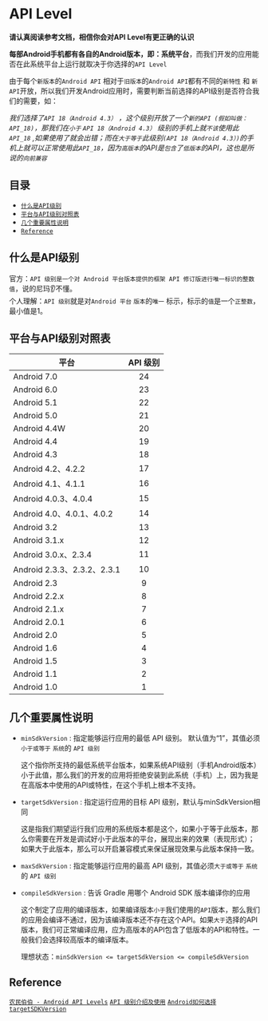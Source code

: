 # API Level

**请认真阅读参考文档，相信你会对API Level有更正确的认识**

**每部Android手机都有各自的Android版本，即：系统平台**，而我们开发的应用能否在此系统平台上运行就取决于你选择的`API Level`

由于每个`新版本`的`Android API` 相对于`旧版本`的`Android API`都有不同的`新特性` 和 `新API`开放，所以我们开发Android应用时，需要判断当前选择的API级别是否符合我们的需要，如：     

_我们选择了`API 18（Android 4.3）` ，这个级别开放了一个`新的API (假如叫做：API_18)`，那我们在`小于` `API 18（Android 4.3）` 级别的手机上就`不该`使用此`API_18` ,如果使用了就会出错；而在`大于等于`此级别`(API 18（Android 4.3）)`的手机上就可以正常使用此`API_18`，因为`高版本`的API是`包含`了`低版本`的API，这也是所说的`向前兼容`_

## 目录

- [`什么是API级别`](#什么是api级别)
- [`平台与API级别对照表`](#平台与api级别对照表)
- [`几个重要属性说明`](#几个重要属性说明)
- [`Reference`](#reference)

## 什么是API级别

官方：`API 级别是一个对 Android 平台版本提供的框架 API 修订版进行唯一标识的整数值`，说的尼玛👂不懂。    
个人理解：`API 级别`就是对`Android 平台` `版本`的`唯一` 标示，标示的`值`是一个`正整数`，最小值是1。

## 平台与API级别对照表

| 平台 | API 级别 |
| ------------ | :-------------: |
| Android 7.0 | 24  |
| Android 6.0 | 23  |
| Android 5.1 | 22  |
| Android 5.0 | 21  |
| Android 4.4W | 20 |
| Android 4.4 | 19  |
| Android 4.3 | 18  |
| Android 4.2、4.2.2 | 17  |
| Android 4.1、4.1.1 | 16  |
| Android 4.0.3、4.0.4 | 15|
| Android 4.0、4.0.1、4.0.2 | 14  |
| Android 3.2 |13  |
| Android 3.1.x |12  |
| Android 3.0.x、2.3.4 | 11  |
| Android 2.3.3、2.3.2、2.3.1 | 10  |
| Android 2.3   | 9 |
| Android 2.2.x | 8 |
| Android 2.1.x | 7 |
| Android 2.0.1 | 6 |
| Android 2.0   | 5 |
| Android 1.6   | 4 |
| Android 1.5   | 3 |
| Android 1.1   | 2 |
| Android 1.0   | 1 |

## 几个重要属性说明

- `minSdkVersion` : 指定能够运行应用的最低 API 级别。 默认值为“1”，其值必须`小于或等于` `系统`的 `API 级别`

  这个指你所支持的最低系统平台版本，如果系统API级别（手机Android版本）小于此值，那么我们的开发的应用将拒绝安装到此系统（手机）上，因为我是在高版本中使用的API或特性，在这个手机上根本不支持。
- `targetSdkVersion` : 指定运行应用的目标 API 级别，默认与minSdkVersion相同

  这是指我们期望运行我们应用的系统版本都是这个，如果小于等于此版本，那么你需要在开发是调试好小于此版本的平台，展现出来的效果（表现形式）；如果大于此版本，那么可以开启兼容模式来保证展现效果与此版本保持一致。
- `maxSdkVersion` : 指定能够运行应用的最高 API 级别，其值必须`大于或等于` `系统`的 `API 级别`
  
- `compileSdkVersion` : 告诉 Gradle 用哪个 Android SDK 版本编译你的应用

  这个制定了应用的编译版本，如果编译版本`小于`我们使用的`API`版本，那么我们的应用会编译不通过，因为该编译版本还不存在这个API。如果`大于`选择的API版本，我们可正常编译应用，应为高版本的API包含了低版本的API和特性。一般我们会选择较高版本的编译版本。

  理想状态：`minSdkVersion <= targetSdkVersion <= compileSdkVersion`

## Reference
[`农民伯伯 - Android API Levels`](http://www.cnblogs.com/over140/archive/2011/04/29/2032433.html) 
[`API 级别介绍及使用`](https://developer.android.com/guide/topics/manifest/uses-sdk-element.html#considerations) 
[`Android如何选择targetSDKVersion`](http://www.th7.cn/Program/Android/201606/886177.shtml)
